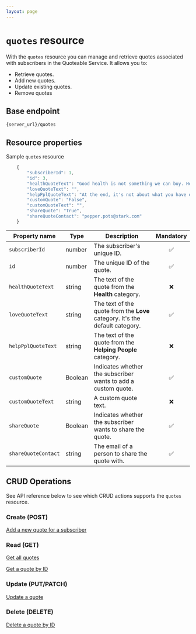 ```yaml
---
layout: page
---
```


# `quotes` resource

With the `quotes` resource you can manage and retrieve quotes associated with subscribers in the Quoteable Service. It allows you to:

* Retrieve quotes.
* Add new quotes.
* Update existing quotes.
* Remove quotes

## Base endpoint

```shell
{server_url}/quotes
```

## Resource properties

Sample `quotes` resource

```js
    {
        "subscriberId": 1,
        "id": 3,
        "healthQuoteText": "Good health is not something we can buy. However, it can be an extremely valuable savings account. – Anne Wilson Schaef",
        "loveQuoteText": "",
        "helpPplQuoteText": "At the end, it's not about what you have or even what you've accomplished. It's about who you've lifted up, who you've made better. It’s about what you've given back. – Denzel Washington",
        "customQuote": "False",
        "customQuoteText": "",
        "shareQuote": "True",
        "shareQuoteContact": "pepper.pots@stark.com"
    }
```

| Property name | Type | Description | Mandatory |
| ------------- | ----------- | ----------- |     :----:    |
| `subscriberId` | number | The subscriber's unique ID. | :white_check_mark: |
| `id` | number | The unique ID of the quote. | :white_check_mark: |
| `healthQuoteText` | string | The text of the quote from the **Health** category.  | :x: |
| `loveQuoteText` | string | The text of the quote from the  **Love** category. It's the default category. | :white_check_mark: |
| `helpPplQuoteText` | string | The text of the quote from the **Helping People** category. | :x: |
| `customQuote` | Boolean | Indicates whether the subscriber wants to add a custom quote. | :white_check_mark:  |
| `customQuoteText` | string | A custom quote text. | :x: |
| `shareQuote` | Boolean | Indicates whether the subscriber wants to share the quote. | :white_check_mark: |
| `shareQuoteContact` | string | The email of a person to share the quote with. | :white_check_mark: |

## CRUD Operations

See API reference below to see which CRUD actions supports the `quotes` resource.

### Create (POST)

[Add a new quote for a subscriber](quotes-add-quote.md)

### Read (GET)

[Get all quotes](quotes-get-all-quotes.md)

[Get a quote by ID](quotes-get-quote-by-id.md)

### Update (PUT/PATCH)

[Update a quote](quotes-update-quote.md)

### Delete (DELETE)

[Delete a quote by ID](quotes-delete-quote-by-id.md)
